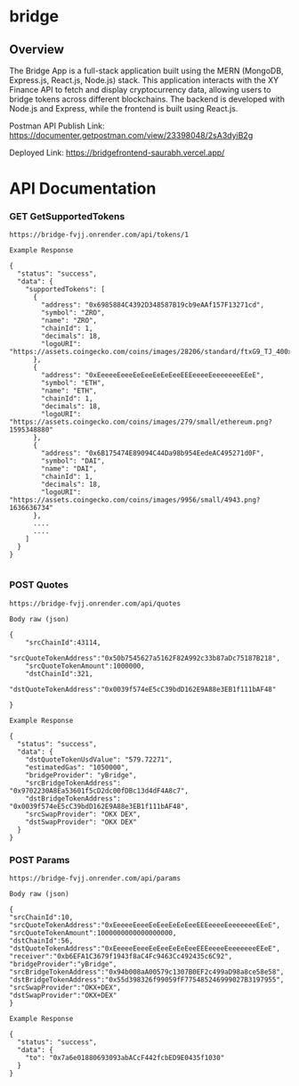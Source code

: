 # bridge
## Overview
The Bridge App is a full-stack application built using the MERN (MongoDB, Express.js, React.js, Node.js) stack. This application interacts with the XY Finance API to fetch and display cryptocurrency data, allowing users to bridge tokens across different blockchains. The backend is developed with Node.js and Express, while the frontend is built using React.js.

Postman API Publish Link: https://documenter.getpostman.com/view/23398048/2sA3dyiB2g

Deployed Link: https://bridgefrontend-saurabh.vercel.app/

# API Documentation
### GET GetSupportedTokens
```
https://bridge-fvjj.onrender.com/api/tokens/1
```
```
Example Response

{
  "status": "success",
  "data": {
    "supportedTokens": [
      {
        "address": "0x6985884C4392D348587B19cb9eAAf157F13271cd",
        "symbol": "ZRO",
        "name": "ZRO",
        "chainId": 1,
        "decimals": 18,
        "logoURI": "https://assets.coingecko.com/coins/images/28206/standard/ftxG9_TJ_400x400.jpeg"
      },
      {
        "address": "0xEeeeeEeeeEeEeeEeEeEeeEEEeeeeEeeeeeeeEEeE",
        "symbol": "ETH",
        "name": "ETH",
        "chainId": 1,
        "decimals": 18,
        "logoURI": "https://assets.coingecko.com/coins/images/279/small/ethereum.png?1595348880"
      },
      {
        "address": "0x6B175474E89094C44Da98b954EedeAC495271d0F",
        "symbol": "DAI",
        "name": "DAI",
        "chainId": 1,
        "decimals": 18,
        "logoURI": "https://assets.coingecko.com/coins/images/9956/small/4943.png?1636636734"
      },
      ....
      ....
    ]
  }
}
     
```

### POST Quotes
```
https://bridge-fvjj.onrender.com/api/quotes
```
```
Body raw (json)

{
    "srcChainId":43114,
    "srcQuoteTokenAddress":"0x50b7545627a5162F82A992c33b87aDc75187B218",
    "srcQuoteTokenAmount":1000000,
    "dstChainId":321,
    "dstQuoteTokenAddress":"0x0039f574eE5cC39bdD162E9A88e3EB1f111bAF48"
   
}
```

```
Example Response

{
  "status": "success",
  "data": {
    "dstQuoteTokenUsdValue": "579.72271",
    "estimatedGas": "1050000",
    "bridgeProvider": "yBridge",
    "srcBridgeTokenAddress": "0x9702230A8Ea53601f5cD2dc00fDBc13d4dF4A8c7",
    "dstBridgeTokenAddress": "0x0039f574eE5cC39bdD162E9A88e3EB1f111bAF48",
    "srcSwapProvider": "OKX DEX",
    "dstSwapProvider": "OKX DEX"
  }
}
```

### POST Params
```
https://bridge-fvjj.onrender.com/api/params
```
```
Body raw (json)

{
"srcChainId":10,
"srcQuoteTokenAddress":"0xEeeeeEeeeEeEeeEeEeEeeEEEeeeeEeeeeeeeEEeE",
"srcQuoteTokenAmount":1000000000000000000,
"dstChainId":56,
"dstQuoteTokenAddress":"0xEeeeeEeeeEeEeeEeEeEeeEEEeeeeEeeeeeeeEEeE",
"receiver":"0xb6EFA1C3679f1943f8aC4Fc9463Cc492435c6C92",
"bridgeProvider":"yBridge",
"srcBridgeTokenAddress":"0x94b008aA00579c1307B0EF2c499aD98a8ce58e58",
"dstBridgeTokenAddress":"0x55d398326f99059fF775485246999027B3197955",
"srcSwapProvider":"OKX+DEX",
"dstSwapProvider":"OKX+DEX"
}
```

```
Example Response

{
  "status": "success",
  "data": {
    "to": "0x7a6e01880693093abACcF442fcbED9E0435f1030"
  }
}
```
